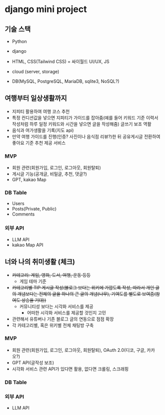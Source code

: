 # django mini project

## 기술 스택
- Python
- django
- HTML, CSS(Tailwind CSS) = 싸이월드 UI/UX, JS
- cloud (server, storage)

- DB(MySQL, PostgreSQL, MariaDB, sqlite3, NoSQL?)

## 여행부터 일상생활까지
- 지피티 활용하여 여행 코스 추천
- 특정 컨디션값을 넣으면 지피티가 가이드를 잡아줌(예를 들어 키워드 기준 이력서 작성처럼 하루 일정 키워드와 시간을 넣으면 글을 작성해줌) 글쓰기 보조 역활
- 음식과 여가생활을 기록(지도 api)
- 만약 여행 가이드를 진행(인증? 사진이나 음식점 리뷰?)한 뒤 공유게시글 전환하여 좋아요 기준 추천 제공 서비스

### MVP
- 회원 관련(회원가입, 로그인, 로그아웃, 회원탈퇴)
- 게시글 기능(공개글, 비밀글, 추천, 댓글?)
- GPT, kakao Map

### DB Table
- Users
- Posts(Private, Public)
- Comments

### 외부 API
- LLM API
- kakao Map API


## 너와 나의 취미생활 (체크)
- ~~카테고리: 게임, 영화, 도서, 여행, 운동 등등~~
    - 게임 테마 기준
- ~~카테고리별 TIP 게시글 작성(블로그 보다는 위키에 가깝도록 작성, 따라서 개인 글의 개념보다는 전체의 글을 하나의 큰 글의 개념(나무), 기여도를 별도로 보여줌(참여도 상승을 기대))~~
    - 커뮤니티성 보다는 시각화 서비스를 제공
        - 어떠한 시각화 서비스를 제공할 것인지 고민
- 관련해서 유튜버나 기존 블로그 글의 연동으로 점점 확장
- 각 카테고리별, 혹은 위키별 전체 채팅방 구축

### MVP
- 회원 관련(회원가입, 로그인, 로그아웃, 회원탈퇴), OAuth 2.0(디코, 구글, 카카오?)
- GPT API(글작성 보조)
- 시각화 서비스 관련 API가 있다면 활용, 없다면 크롤링, 스크래핑

### DB Table

### 외부 API
- LLM API

